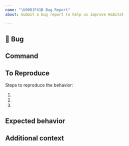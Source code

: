 ```yaml
---
name: "\U0001F41B Bug Report"
about: Submit a bug report to help us improve Habitat

---
```


## 🐛 Bug

<!-- A clear and concise description of what the bug is. -->

## Command

## To Reproduce

Steps to reproduce the behavior:

<!-- If you were running a command, post the exact command that you were running -->

1.
2.
3.

<!-- If you have a code sample, error messages, stack traces, please provide it here as well -->

## Expected behavior

<!-- A clear and concise description of what you expected to happen. -->

## Additional context

<!-- Add any other context about the problem here. -->
